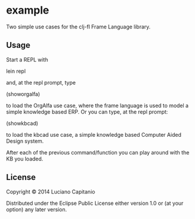 # example

Two simple use cases for the clj-fl Frame Language library.

## Usage

Start a REPL with

lein repl

and, at the repl prompt, type

(showorgalfa)

to load the OrgAlfa use case, where the frame language is used to model a simple knowledge based ERP.
Or you can type, at the repl prompt:

(showkbcad)

to load the kbcad use case, a simple knowledge based Computer Aided Design system.

After each of the previous command/function you can play around with the KB you loaded.

## License

Copyright © 2014 Luciano Capitanio

Distributed under the Eclipse Public License either version 1.0 or (at
your option) any later version.
